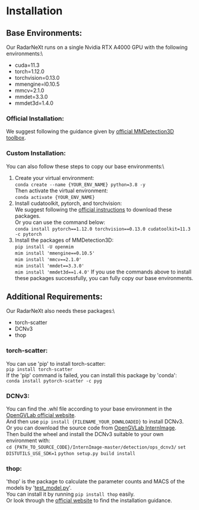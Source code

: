 # Installation
## Base Environments:
Our RadarNeXt runs on a single Nvidia RTX A4000 GPU with the following environments:\
- cuda=11.3
- torch=1.12.0
- torchvision=0.13.0
- mmengine=l0.10.5
- mmcv=2.1.0
- mmdet=3.3.0
- mmdet3d=1.4.0
### Official Installation:
We suggest following the guidance given by [official MMDetection3D toolbox](https://github.com/open-mmlab/mmdetection3d).
### Custom Installation:
You can also follow these steps to copy our base environments:\
1. Create your virtual environment:\
   `conda create --name {YOUR_ENV_NAME} python=3.8 -y`\
   Then activate the virtual environment:\
   `conda activate {YOUR_ENV_NAME}`
2. Install cudatoolkit, pytorch, and torchvision:\
   We suggest following the [official instructions](https://pytorch.org/get-started/locally/) to download these packages.\
   Or you can use the command below:\
   `conda install pytorch==1.12.0 torchvision==0.13.0 cudatoolkit=11.3 -c pytorch`
3. Install the packages of MMDetection3D:\
   `pip install -U openmim`\
   `mim install 'mmengine==0.10.5'`\
   `mim install 'mmcv==2.1.0'`\
   `mim install 'mmdet==3.3.0'`\
   `mim install 'mmdet3d==1.4.0'`
If you use the commands above to install these packages successfully, you can fully copy our base environments.

## Additional Requirements:
Our RadarNeXt also needs these packages:\
- torch-scatter
- DCNv3
- thop
### torch-scatter:
You can use 'pip' to install torch-scatter:\
`pip install torch-scatter`\
If the 'pip' command is failed, you can install this package by 'conda':\
`conda install pytorch-scatter -c pyg`
### DCNv3:
You can find the .whl file according to your base environment in the [OpenGVLab official website](https://github.com/OpenGVLab/InternImage/releases/tag/whl_files).\
And then use `pip install {FILENAME_YOUR_DOWNLOADED}` to install DCNv3.\
Or you can download the source code from [OpenGVLab InternImage](https://github.com/OpenGVLab/InternImage/tree/master).\
Then build the wheel and install the DCNv3 suitable to your own environment with:\
`cd {PATH_TO_SOURCE_CODE}/InternImage-master/detection/ops_dcnv3/`
`set DISTUTILS_USE_SDK=1`
`python setup.py build install`
### thop:
'thop' is the package to calculate the parameter counts and MACS of the models by '[test_model.py](tools/analysis_tools/test_model.py)'.\
You can install it by running `pip install thop` easily.\
Or look through the [official website](https://github.com/Nobreakfast/UniP) to find the installation guidance.
